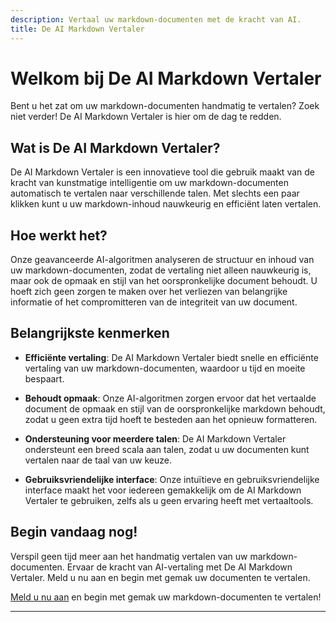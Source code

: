 ```yaml
---
description: Vertaal uw markdown-documenten met de kracht van AI.
title: De AI Markdown Vertaler
---
```


# Welkom bij De AI Markdown Vertaler

Bent u het zat om uw markdown-documenten handmatig te vertalen? Zoek niet verder! De AI Markdown Vertaler is hier om de dag te redden.

## Wat is De AI Markdown Vertaler?

De AI Markdown Vertaler is een innovatieve tool die gebruik maakt van de kracht van kunstmatige intelligentie om uw markdown-documenten automatisch te vertalen naar verschillende talen. Met slechts een paar klikken kunt u uw markdown-inhoud nauwkeurig en efficiënt laten vertalen.

## Hoe werkt het?

Onze geavanceerde AI-algoritmen analyseren de structuur en inhoud van uw markdown-documenten, zodat de vertaling niet alleen nauwkeurig is, maar ook de opmaak en stijl van het oorspronkelijke document behoudt. U hoeft zich geen zorgen te maken over het verliezen van belangrijke informatie of het compromitteren van de integriteit van uw document.

## Belangrijkste kenmerken

- **Efficiënte vertaling**: De AI Markdown Vertaler biedt snelle en efficiënte vertaling van uw markdown-documenten, waardoor u tijd en moeite bespaart.

- **Behoudt opmaak**: Onze AI-algoritmen zorgen ervoor dat het vertaalde document de opmaak en stijl van de oorspronkelijke markdown behoudt, zodat u geen extra tijd hoeft te besteden aan het opnieuw formatteren.

- **Ondersteuning voor meerdere talen**: De AI Markdown Vertaler ondersteunt een breed scala aan talen, zodat u uw documenten kunt vertalen naar de taal van uw keuze.

- **Gebruiksvriendelijke interface**: Onze intuïtieve en gebruiksvriendelijke interface maakt het voor iedereen gemakkelijk om de AI Markdown Vertaler te gebruiken, zelfs als u geen ervaring heeft met vertaaltools.

## Begin vandaag nog!

Verspil geen tijd meer aan het handmatig vertalen van uw markdown-documenten. Ervaar de kracht van AI-vertaling met De AI Markdown Vertaler. Meld u nu aan en begin met gemak uw documenten te vertalen.

[Meld u nu aan](https://www.ai-markdown-translator.com/aanmelden) en begin met gemak uw markdown-documenten te vertalen!

---